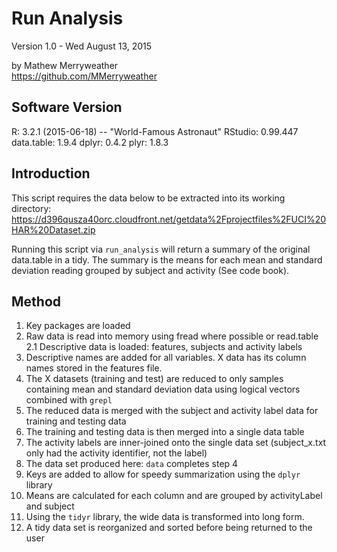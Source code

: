 Run Analysis
========

Version 1.0 - Wed August 13, 2015

by Mathew Merryweather  
<https://github.com/MMerryweather>

Software Version
-----
R: 3.2.1 (2015-06-18) -- "World-Famous Astronaut"
RStudio: 0.99.447
data.table: 1.9.4
dplyr: 0.4.2
plyr: 1.8.3

Introduction
------------
This script requires the data below to be extracted into its working directory:
<https://d396qusza40orc.cloudfront.net/getdata%2Fprojectfiles%2FUCI%20HAR%20Dataset.zip>

Running this script via `run_analysis` will return a summary of the original 
data.table in a tidy. The summary is the means for each mean and standard 
deviation reading grouped by subject and activity (See code book).

Method
------

1. Key packages are loaded
2. Raw data is read into memory using fread where possible or read.table
	2.1 Descriptive data is loaded: features, subjects and activity labels
3. Descriptive names are added for all variables. X data has its column names stored in the features file.
4. The X datasets (training and test) are reduced to only samples containing
mean and standard deviation data using logical vectors combined with `grepl`
5. The reduced data is merged with the subject and activity label data for 
training and testing data
6. The training and testing data is then merged into a single data table
7. The activity labels are inner-joined onto the single data set 
(subject_x.txt only had the activity identifier, not the label)
8. The data set produced here: `data` completes step 4
9. Keys are added to allow for speedy summarization using the `dplyr` library
10. Means are calculated for each column and are grouped by activityLabel 
and subject
11. Using the `tidyr` library, the wide data is transformed into long form.
12. A tidy data set is reorganized and sorted before being returned to the user